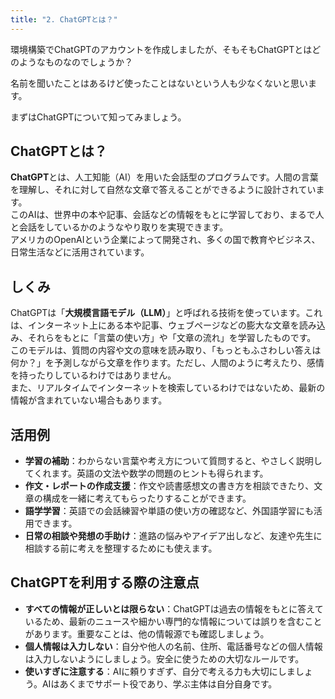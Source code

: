 ```yaml
---
title: "2. ChatGPTとは？"
---
```


環境構築でChatGPTのアカウントを作成しましたが、そもそもChatGPTとはどのようなものなのでしょうか？

名前を聞いたことはあるけど使ったことはないという人も少なくないと思います。

まずはChatGPTについて知ってみましょう。

## ChatGPTとは？

**ChatGPT**とは、人工知能（AI）を用いた会話型のプログラムです。人間の言葉を理解し、それに対して自然な文章で答えることができるように設計されています。  
このAIは、世界中の本や記事、会話などの情報をもとに学習しており、まるで人と会話をしているかのようなやり取りを実現できます。  
アメリカのOpenAIという企業によって開発され、多くの国で教育やビジネス、日常生活などに活用されています。

## しくみ

ChatGPTは「**大規模言語モデル（LLM）**」と呼ばれる技術を使っています。これは、インターネット上にある本や記事、ウェブページなどの膨大な文章を読み込み、それらをもとに「言葉の使い方」や「文章の流れ」を学習したものです。  
このモデルは、質問の内容や文の意味を読み取り、「もっともふさわしい答えは何か？」を予測しながら文章を作ります。ただし、人間のように考えたり、感情を持ったりしているわけではありません。  
また、リアルタイムでインターネットを検索しているわけではないため、最新の情報が含まれていない場合もあります。

## 活用例

- **学習の補助**：わからない言葉や考え方について質問すると、やさしく説明してくれます。英語の文法や数学の問題のヒントも得られます。
- **作文・レポートの作成支援**：作文や読書感想文の書き方を相談できたり、文章の構成を一緒に考えてもらったりすることができます。
- **語学学習**：英語での会話練習や単語の使い方の確認など、外国語学習にも活用できます。
- **日常の相談や発想の手助け**：進路の悩みやアイデア出しなど、友達や先生に相談する前に考えを整理するためにも使えます。

## ChatGPTを利用する際の注意点

- **すべての情報が正しいとは限らない**：ChatGPTは過去の情報をもとに答えているため、最新のニュースや細かい専門的な情報については誤りを含むことがあります。重要なことは、他の情報源でも確認しましょう。  
- **個人情報は入力しない**：自分や他人の名前、住所、電話番号などの個人情報は入力しないようにしましょう。安全に使うための大切なルールです。  
- **使いすぎに注意する**：AIに頼りすぎず、自分で考える力も大切にしましょう。AIはあくまでサポート役であり、学ぶ主体は自分自身です。
